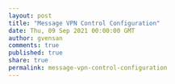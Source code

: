 ```yaml
---
layout: post
title: "Message VPN Control Configuration"
date: Thu, 09 Sep 2021 00:00:00 GMT
author: gvensan
comments: true
published: true
share: true
permalink: message-vpn-control-configuration
---
```

